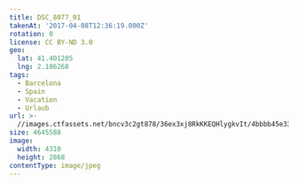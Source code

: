```yaml
---
title: DSC_8077_01
takenAt: '2017-04-08T12:36:19.000Z'
rotation: 0
license: CC BY-ND 3.0
geo:
  lat: 41.401205
  lng: 2.186268
tags:
  - Barcelona
  - Spain
  - Vacation
  - Urlaub
url: >-
  //images.ctfassets.net/bncv3c2gt878/36ex3xj8RkKKEQHlygkvIt/4bbbb45e33444127d7ea8dabe90f88b7/dsc_8077_01_34038055386_o
size: 4645588
image:
  width: 4310
  height: 2868
contentType: image/jpeg
---
```


